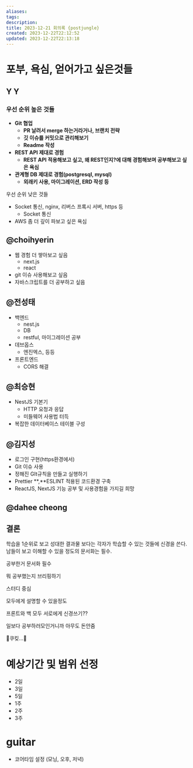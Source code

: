 ```yaml
---
aliases: 
tags: 
description:
title: 2023-12-21 회의록 {postjungle}
created: 2023-12-22T22:12:52
updated: 2023-12-22T22:13:18
---
```


# 포부, 욕심, 얻어가고 싶은것들

## Y Y

### 우선 순위 높은 것들

- **Git 협업**
    - **PR 날려서 merge 하는거라거나, 브랜치 전략**
    - **깃 이슈를 커밋으로 관리해보기**
    - **Readme 작성**
- **REST API 제대로 경험**
    - **REST API 적용해보고 싶고, 왜 REST인지?에 대해 경험해보며 공부해보고 싶은 욕심**
- **관계형 DB 제대로 경험(postgresql, mysql)**
    - **외래키 사용, 마이그레이션, ERD 작성 등**

우선 순위 낮은 것들

- Socket 통신, nginx, 리버스 프록시 서버, https 등
    - Socket 통신
- AWS 좀 더 깊이 파보고 싶은 욕심

## @choihyerin

- 웹 경험 더 쌓아보고 싶음
    - next.js
    - react
- git 이슈 사용해보고 싶음
- 자바스크립트를 더 공부하고 싶음

## @전성태

- 백엔드
    - nest.js
    - DB
    - restful, 마이그레이션 공부
- 데브옵스
    - 엔진엑스, 등등
- 프론트엔드
    - CORS 해결

## @최승현

- NestJS 기본기
    - HTTP 요청과 응답
    - 미들웨어 사용법 터득
- 복잡한 데이터베이스 테이블 구성

## @김지성

- 로그인 구현(https환경에서)
- Git 이슈 사용
- 정해진 GIt규칙을 만들고 실행하기
- Prettier **,**ESLINT 적용된 코드환경 구축
- ReactJS, NextJS 기능 공부 및 사용경험을 가지길 희망

## @dahee cheong

## 결론

학습을 1순위로 보고 성대한 결과물 보다는 각자가 학습할 수 있는 것들에 신경을 쓴다. 남들이 보고 이해할 수 있을 정도의 문서화는 필수.

공부한거 문서화 필수

뭐 공부했는지 브리핑하기

스터디 중심

모두에게 설명할 수 있을정도

프론트와 백 모두 서로에게 신경쓰기??

일보다 공부하러모인거니까 아무도 돈안줌

🍪쿠킺…🍪

# 예상기간 및 범위 선정

- 2일
- 3일
- 5일
- 1주
- 2주
- 3주

# guitar

- 코어타임 설정 (모닝, 오후, 저녁)
